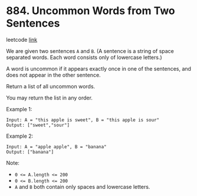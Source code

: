 # 884. Uncommon Words from Two Sentences

leetcode [link][problem]

We are given two sentences `A` and `B`. (A sentence is a string of space separated words.  Each word consists only of lowercase letters.)

A word is uncommon if it appears exactly once in one of the sentences, and does not appear in the other sentence.

Return a list of all uncommon words. 

You may return the list in any order.

Example 1:

```
Input: A = "this apple is sweet", B = "this apple is sour"
Output: ["sweet","sour"]
```

Example 2:

```
Input: A = "apple apple", B = "banana"
Output: ["banana"]
```

Note:

* `0 <= A.length <= 200`
* `0 <= B.length <= 200`
* `A` and `B` both contain only spaces and lowercase letters.

[problem]: https://leetcode.com/problems/uncommon-words-from-two-sentences/
